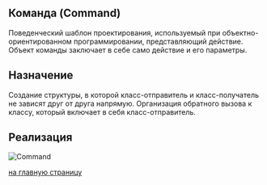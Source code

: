 Команда (Command)
-------------------------
 Поведенческий шаблон проектирования, используемый при объектно-ориентированном программировании, 
 представляющий действие. Объект команды заключает в себе само действие и его параметры.
  
Назначение
-------------------------
 Создание структуры, в которой класс-отправитель и класс-получатель не зависят друг от друга напрямую. 
 Организация обратного вызова к классу, который включает в себя класс-отправитель.

Реализация
-------------------------

![Command](https://upload.wikimedia.org/wikipedia/ru/0/0c/Command.gif)
 
 [на главную страницу](https://github.com/EvgeniyShipov/patterns)